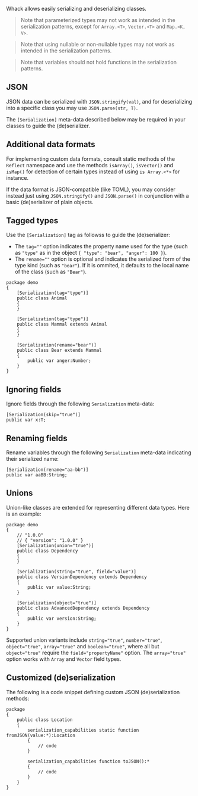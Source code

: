Whack allows easily serializing and deserializing classes.

> Note that parameterized types may not work as intended in the serialization patterns, except for `Array.<T>`, `Vector.<T>` and `Map.<K, V>`.

> Note that using nullable or non-nullable types may not work as intended in the serialization patterns.

> Note that variables should not hold functions in the serialization patterns.

## JSON

JSON data can be serialized with `JSON.stringify(val)`, and for deserializing into a specific class you may use `JSON.parse(str, T)`.

The `[Serialization]` meta-data described below may be required in your classes to guide the (de)serializer.

## Additional data formats

For implementing custom data formats, consult static methods of the `Reflect` namespace and use the methods `isArray()`, `isVector()` and `isMap()` for detection of certain types instead of using `is Array.<*>` for instance.

If the data format is JSON-compatible (like TOML), you may consider instead just using `JSON.stringify()` and `JSON.parse()` in conjunction with a basic (de)serializer of plain objects.

## Tagged types

Use the `[Serialization]` tag as followss to guide the (de)serializer:

- The `tag=""` option indicates the property name used for the type (such as `"type"` as in the object `{ "type": "bear", "anger": 100 }`).
- The `rename=""` option is optional and indicates the serialized form of the type kind (such as `"bear"`). If it is ommited, it defaults to the local name of the class (such as `"Bear"`).

```as3
package demo
{
    [Serialization(tag="type")]
    public class Animal
    {
    }

    [Serialization(tag="type")]
    public class Mammal extends Animal
    {
    }

    [Serialization(rename="bear")]
    public class Bear extends Mammal
    {
        public var anger:Number;
    }
}
```

## Ignoring fields

Ignore fields through the following `Serialization` meta-data:

```as3
[Serialization(skip="true")]
public var x:T;
```

## Renaming fields

Rename variables through the following `Serialization` meta-data indicating their serialized name:

```as3
[Serialization(rename="aa-bb")]
public var aaBB:String;
```

## Unions

Union-like classes are extended for representing different data types. Here is an example:

```as3
package demo
{
    // "1.0.0"
    // { "version": "1.0.0" }
    [Serialization(union="true")]
    public class Dependency
    {
    }

    [Serialization(string="true", field="value")]
    public class VersionDependency extends Dependency
    {
        public var value:String;
    }

    [Serialization(object="true")]
    public class AdvancedDependency extends Dependency
    {
        public var version:String;
    }
}
```

Supported union variants include `string="true"`, `number="true"`, `object="true"`, `array="true"` and `boolean="true"`, where all but `object="true"` require the `field="propertyName"` option. The `array="true"` option works with `Array` and `Vector` field types.

## Customized (de)serialization

The following is a code snippet defining custom JSON (de)serialization methods:

```as3
package
{
    public class Location
    {
        serialization_capabilities static function fromJSON(value:*):Location
        {
            // code
        }

        serialization_capabilities function toJSON():*
        {
            // code
        }
    }
}
```